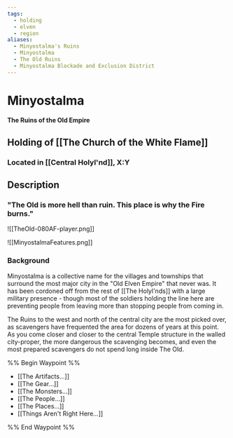 ```yaml
---
tags:
  - holding
  - elven
  - region
aliases:
  - Minyostalma's Ruins
  - Minyostalma
  - The Old Ruins
  - Minyostalma Blockade and Exclusion District
---
```


# Minyostalma
#### The Ruins of the Old Empire
## Holding of [[The Church of the White Flame]]
### Located in [[Central Holyl'nd]], X:Y
## Description
### "The Old is more hell than ruin. This place is why the Fire burns."
![[TheOld-080AF-player.png]]

![[MinyostalmaFeatures.png]]
### Background
Minyostalma is a collective name for the villages and townships that surround the most major city in the "Old Elven Empire" that never was. It has been cordoned off from the rest of [[The Holyl'nds]] with a large military presence - though most of the soldiers holding the line here are preventing people from leaving more than stopping people from coming in.

The Ruins to the west and north of the central city are the most picked over, as scavengers have frequented the area for dozens of years at this point. As you come closer and closer to the central Temple structure in the walled city-proper, the more dangerous the scavenging becomes, and even the most prepared scavengers do not spend long inside The Old.

%% Begin Waypoint %%
- [[The Artifacts...]]
- [[The Gear...]]
- [[The Monsters...]]
- [[The People...]]
- [[The Places...]]
- [[Things Aren't Right Here...]]

%% End Waypoint %%